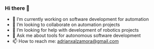 ### Hi there 👋

- 🔭 I’m currently working on software development for automation
- 👯 I’m looking to collaborate on automation projects
- 🤔 I’m looking for help with development of robotics projects
- 💬 Ask me about tools for autonomous software development 
- 📫 How to reach me: adrianxalzamora@gmail.com

<!--
**MechaXAI/MechaXAI** is a ✨ _special_ ✨ repository because its `README.md` (this file) appears on your GitHub profile.

Here are some ideas to get you started:

- 🔭 I’m currently working on software development for automation
- 🌱 I’m currently learning ...
- 👯 I’m looking to collaborate on automation projects
- 🤔 I’m looking for help with development of robotics projects
- 💬 Ask me about tools for autonomous software development 
- 📫 How to reach me: adrianxalzamora@gmail.com
 

- ⚡ Fun fact: ...
-->
